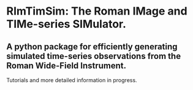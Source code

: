 # RImTimSim: The Roman IMage and TIMe-series SIMulator. 

## A python package for efficiently generating simulated time-series observations from the Roman Wide-Field Instrument.


Tutorials and more detailed information in progress.  
